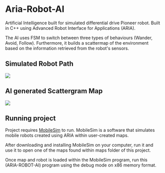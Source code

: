 # Aria-Robot-AI
<p>Artificial Intelligence built for simulated differential drive Pioneer robot. Built in C++ using Advanced Robot Interface for Applications (ARIA).</p>
<p>The AI uses FSM to switch between three types of behaviours (Wander, Avoid, Follow). Furthermore, it builds a scattermap of the environment based on the information retrieved from the robot's sensors.

<h2>Simulated Robot Path</h2>
<img src="https://github.com/marcin388/Aria-Robot-AI/blob/master/path.jpg">
<h2>AI generated Scattergram Map</h2>
<img src="https://github.com/marcin388/Aria-Robot-AI/blob/master/scattergram.png">

<h2>Running project</h2>
<p>Project requires <a href="https://github.com/srmq/MobileSim">MobileSim</a> to run. MobileSim is a software that simulates mobile robots created using ARIA within user-created maps.</p>
<p>After downloading and installing MobileSim on your computer, run it and use it to open one of the maps found within maps folder of this project.</p>
<p>Once map and robot is loaded within the MobileSim program, run this (ARIA-ROBOT-AI) program using the debug mode on x86 memory format.
